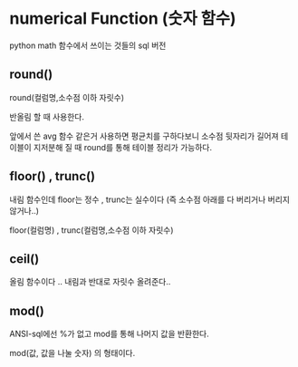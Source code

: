 # numerical Function (숫자 함수)

python math 함수에서 쓰이는 것들의 sql 버전  

## round()
round(컬럼명,소수점 이하 자릿수)  

반올림 할 때 사용한다.  

앞에서 쓴 avg 함수 같은거 사용하면 평균치를 구하다보니 소수점 뒷자리가 길어져 테이블이 지저분해 질 때 round를 통해 테이블 정리가 가능하다.  


## floor() , trunc()

내림 함수인데 floor는 정수 , trunc는 실수이다 (즉 소수점 아래를 다 버리거나 버리지 않거나..)  

floor(컬럼명) , trunc(컬럼명,소수점 이하 자릿수)   


## ceil()
올림 함수이다 .. 내림과 반대로 자릿수 올려준다..  

## mod()
ANSI-sql에선 %가 없고 mod를 통해 나머지 값을 반환한다.  

mod(값, 값을 나눌 숫자) 의 형태이다.  

